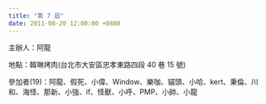 ```yaml
---
title: "第 7 屆"
date: 2011-08-20 12:00:00 +0800
---
```


主辦人：阿龍

地點：韓琳烤肉(台北市大安區忠孝東路四段 40 巷 15 號)

參加者(19)：阿龍、假死、小偉、Window、樂咖、貓頭、小哈、kert、秉倫、川和、海怪、那新、小強、if、怪獸、小呼、PMP、小帥、小龍